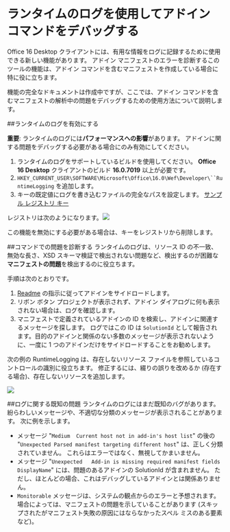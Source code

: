 # ランタイムのログを使用してアドイン コマンドをデバッグする

Office 16 Desktop クライアントには、有用な情報をログに記録するために使用できる新しい機能があります。 アドイン マニフェストのエラーを診断するこのツールの機能は、アドイン コマンドを含むマニフェストを作成している場合に特に役に立ちます。 

機能の完全なドキュメントは作成中ですが、ここでは、アドイン コマンドを含むマニフェストの解析中の問題をデバッグするための使用方法について説明します。

##ランタイムのログを有効にする

**重要**: ランタイムのログには**パフォーマンスへの影響**があります。 アドインに関する問題をデバッグする必要がある場合にのみ有効にしてください。

1. ランタイムのログをサポートしているビルドを使用してください。 **Office 16 Desktop** クライアントのビルド **16.0.7019** 以上が必要です。
2. `HKEY_CURRENT_USER\SOFTWARE\Microsoft\Office\16.0\Wef\Developer\``RuntimeLogging` を追加します。 
3. キーの既定値にログを書き込むファイルの完全なパスを設定します。 [サンプル レジストリ キー](RuntimeLogging/EnableRuntimeLogging.zip)

レジストリは次のようになります。![](http://i.imgur.com/Sa9TyI6.png)

この機能を無効にする必要がある場合は、キーをレジストリから削除します。 

##コマンドでの問題を診断する
ランタイムのログは、リソース ID の不一致、無効な長さ、XSD スキーマ検証で検出されない問題など、検出するのが困難な**マニフェストの問題**を検出するのに役立ちます。 

手順は次のとおりです。
 
1. [Readme](https://github.com/OfficeDev/Office-Add-in-Commands-Samples/blob/master/README.md) の指示に従ってアドインをサイドロードします。 
2. リボン ボタン プロジェクトが表示されず、アドイン ダイアログに何も表示されない場合は、ログを確認します。
3. マニフェストで定義されているアドインの ID を検索し、アドインに関連するメッセージを探します。 ログではこの ID は `SolutionId` として報告されます。目的のアドインと関係のない多数のメッセージが表示されないように、一度に 1 つのアドインだけをサイドロードすることをお勧めします。 

次の例の RuntimeLogging は、存在しないリソース ファイルを参照しているコントロールの識別に役立ちます。 修正するには、綴りの誤りを改めるか (存在する場合)、存在しないリソースを追加します。

![](http://i.imgur.com/f8bouLA.png) 

##ログに関する既知の問題
ランタイムのログにはまだ既知のバグがあります。 紛らわしいメッセージや、不適切な分類のメッセージが表示されることがあります。 次に例を示します。

- メッセージ "`Medium  Current host not in add-in's host list`" の後の "`Unexpected Parsed manifest targeting different host`" は、正しく分類されていません。 これらはエラーではなく、無視してかまいません。
- メッセージ "`Unexpected   Add-in is missing required manifest fields  DisplayName`" には、問題のあるアドインの SolutionId が含まれません。 ただし、ほとんどの場合、これはデバッグしているアドインとは関係ありません。 
- `Monitorable` メッセージは、システムの観点からのエラーと予想されます。 場合によっては、マニフェストの問題を示していることがあります (スキップされたがマニフェスト失敗の原因にはならなかったスペル ミスのある要素など)。 

